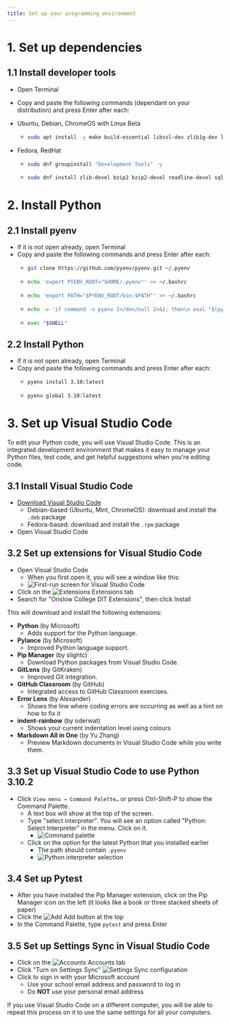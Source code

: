 ```yaml
---
title: Set up your programming environment
---
```


# 1. Set up dependencies

## 1.1 Install developer tools

- Open Terminal
- Copy and paste the following commands (dependant on your distribution) and press Enter after each:

- Ubuntu, Debian, ChromeOS with Linux Beta
  - ```bash
    sudo apt install -y make build-essential libssl-dev zlib1g-dev libbz2-dev libreadline-dev libsqlite3-dev wget curl llvm libncursesw5-dev xz-utils tk-dev libxml2-dev libxmlsec1-dev libffi-dev liblzma-dev git
    ```
- Fedora, RedHat
  - ```bash
    sudo dnf groupinstall "Development Tools" -y
    ```
  - ```bash
    sudo dnf install zlib-devel bzip2 bzip2-devel readline-devel sqlite sqlite-devel openssl-devel xz xz-devel libffi-devel findutils -y
    ```

# 2. Install Python

## 2.1 Install pyenv

- If it is not open already, open Terminal
- Copy and paste the following commands and press Enter after each:
  - ```bash
    git clone https://github.com/pyenv/pyenv.git ~/.pyenv
    ```
  - ```bash
    echo 'export PYENV_ROOT="$HOME/.pyenv"' >> ~/.bashrc
    ```
  - ```bash
    echo 'export PATH="$PYENV_ROOT/bin:$PATH"' >> ~/.bashrc
    ```
  - ```bash
    echo -e 'if command -v pyenv 1>/dev/null 2>&1; then\n eval "$(pyenv init -)"\nfi' >> ~/.bashrc
    ```
  - ```bash
    exec "$SHELL"
    ```

## 2.2 Install Python

- If it is not open already, open Terminal
- Copy and paste the following commands and press Enter after each:
  - ```bash
    pyenv install 3.10:latest
    ```
  - ```bash
    pyenv global 3.10:latest
    ```

# 3. Set up Visual Studio Code

To edit your Python code, you will use Visual Studio Code. This is an integrated development environment that makes it easy to manage your Python files, test code, and get helpful suggestions when you're editing code.

## 3.1 Install Visual Studio Code

- [Download Visual Studio Code](https://code.visualstudio.com)
  - Debian-based (Ubuntu, Mint, ChromeOS): download and install the ``.deb`` package
  - Fedora-based: download and install the ``.rpm`` package
- Open Visual Studio Code

## 3.2 Set up extensions for Visual Studio Code

- Open Visual Studio Code
  - When you first open it, you will see a window like this:
  - ![First-run screen for Visual Studio Code](img/vscode01.png)
- Click on the ![Extensions](/img/extensions.svg) Extensions tab
- Search for "Onslow College DIT Extensions", then click Install
 
This will download and install the following extensions:
- **Python** (by Microsoft)
  - Adds support for the Python language.
- **Pylance** (by Microsoft)
  - Improved Python language support.
- **Pip Manager** (by slightc)
  - Download Python packages from Visual Studio Code.
- **GitLens** (by GitKraken)
  - Improved Git integration.
- **GitHub Classroom** (by GitHub)
  - Integrated access to GitHub Classroom exercises.
- **Error Lens** (by Alexander)
  - Shows the line where coding errors are occurring as well as a hint on how to fix it
- **indent-rainbow** (by oderwat)
  - Shows your current indentation level using colours
- **Markdown All in One** (by Yu Zhang)
  - Preview Markdown documents in Visual Studio Code while you write them.

## 3.3 Set up Visual Studio Code to use Python 3.10.2

- Click ``View menu → Command Palette…`` or press Ctrl-Shift-P to show the Command Palette.
  - A text box will show at the top of the screen. 
  - Type "select interpreter". You will see an option called "Python: Select Interpreter" in the menu. Click on it.
    - ![Command palette](img/vscode02.png)
  - Click on the option for the latest Python that you installed earlier
    - The path should contain ``.pyenv``
    - ![Python interpreter selection](img/vscode03.png)

## 3.4 Set up Pytest

- After you have installed the Pip Manager extension, click on the Pip Manager icon on the left (it looks like a book or three stacked sheets of paper)
- Click the ![Add](/img/add.svg) Add button at the top
- In the Command Palette, type ``pytest`` and press Enter

## 3.5 Set up Settings Sync in Visual Studio Code

- Click on the ![Accounts](/img/account.svg) Accounts tab
- Click "Turn on Settings Sync"
![Settings Sync configuration](img/vscode04.png)
- Click to sign in with your Microsoft account
  - Use your school email address and password to log in
  - Do **NOT** use your personal email address

If you use Visual Studio Code on a different computer, you will be able to repeat this process on it to use the same settings for all your computers.
